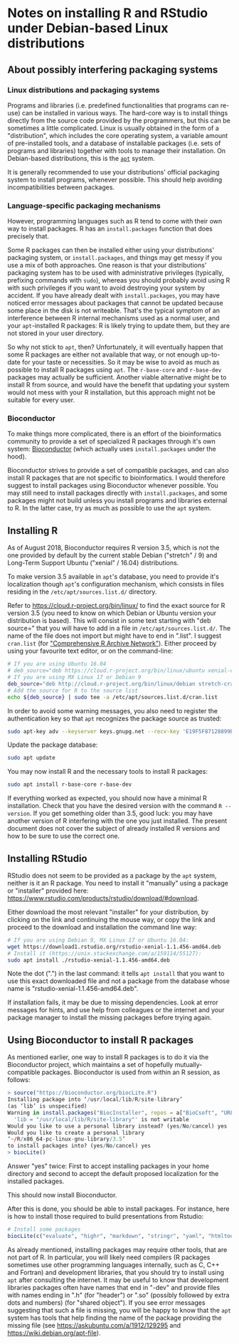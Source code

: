 Notes on installing R and RStudio under Debian-based Linux distributions
========================================================================


About possibly interfering packaging systems
--------------------------------------------


### Linux distributions and packaging systems

Programs and libraries (i.e. predefined functionalities that programs can
re-use) can be installed in various ways. The hard-core way is to install
things directly from the source code provided by the programmers, but this can
be sometimes a little complicated. Linux is usually obtained in the form of a
"distribution", which includes the core operating system, a variable amount of
pre-installed tools, and a database of installable packages (i.e. sets of
programs and libraries) together with tools to manage their installation. On
Debian-based distributions, this is the
[`apt`](https://www.debian.org/doc/manuals/debian-reference/ch02.en.html)
system.

It is generally recommended to use your distributions' official packaging
system to install programs, whenever possible. This should help avoiding
incompatibilities between packages.


### Language-specific packaging mechanisms

However, programming languages such as R tend to come with their own way to
install packages. R has an `install.packages` function that does precisely
that.

Some R packages can then be installed either using your distributions'
packaging system, or `install.packages`, and things may get messy if you use a
mix of both approaches. One reason is that your distributions' packaging system
has to be used with administrative privileges (typically, prefixing commands
with `sudo`), whereas you should probably avoid using R with such privileges if
you want to avoid destroying your system by accident. If you have already dealt
with `install.packages`, you may have noticed error messages about packages
that cannot be updated because some place in the disk is not writeable. That's
the typical symptom of an interference between R internal mechanisms used as a
normal user, and your `apt`-installed R packages: R is likely trying to update
them, but they are not stored in your user directory.

So why not stick to `apt`, then? Unfortunately, it will eventually happen that
some R packages are either not available that way, or not enough up-to-date for
your taste or necessities. So it may be wise to avoid as much as possible to
install R packages using `apt`. The `r-base-core` and `r-base-dev` packages may
actually be sufficient. Another viable alternative might be to install R from
source, and would have the benefit that updating your system would not mess
with your R installation, but this approach might not be suitable for every
user.


### Bioconductor

To make things more complicated, there is an effort of the bioinformatics
community to provide a set of specialized R packages through it's own system:
[Bioconductor](https://www.bioconductor.org/install/#install-bioconductor-packages)
(which actually uses `install.packages` under the hood).

Bioconductor strives to provide a set of compatible packages, and can also
install R packages that are not specific to bioinformatics. I would therefore
suggest to install packages using Bioconductor whenever possible. You may still
need to install packages directly with `install.packages`, and some packages
might not build unless you install programs and libraries external to R. In the
latter case, try as much as possible to use the `apt` system.


Installing R
------------

As of August 2018, Bioconductor requires R version 3.5, which is not the one
provided by default by the current stable Debian ("stretch" / 9) and Long-Term
Support Ubuntu ("xenial" / 16.04) distributions.

To make version 3.5 available in `apt`'s database, you need to provide it's
localization though `apt`'s configuration mechanism, which consists in files
residing in the `/etc/apt/sources.list.d/` directory.

Refer to <https://cloud.r-project.org/bin/linux/> to find the exact source for
R version 3.5 (you need to know on which Debian or Ubuntu version your
distribution is based). This will consist in some text starting with "deb
source=" that you will have to add in a file in `/etc/apt/sources.list.d/`. The
name of the file does not import but might have to end in ".list". I suggest
`cran.list` (for ["Comprehensive R Archive
Network"](https://cran.r-project.org)). Either proceed by using your favourite
text editor, or on the command-line:
```bash
# If you are using Ubuntu 16.04
# deb_source="deb https://cloud.r-project.org/bin/linux/ubuntu xenial-cran35/"
# If you are using MX Linux 17 or Debian 9
deb_source="deb http://cloud.r-project.org/bin/linux/debian stretch-cran35/"
# Add the source for R to the source list
echo ${deb_source} | sudo tee -a /etc/apt/sources.list.d/cran.list
```

In order to avoid some warning messages, you also need to register the authentication key so that `apt` recognizes the package source as trusted:
```bash
sudo apt-key adv --keyserver keys.gnupg.net --recv-key 'E19F5F87128899B192B1A2C2AD5F960A256A04AF'
```

Update the package database:
```bash
sudo apt update
```

You may now install R and the necessary tools to install R packages:
```bash
sudo apt install r-base-core r-base-dev
```

If everything worked as expected, you should now have a minimal R installation.
Check that you have the desired version with the command `R --version`. If you
get something older than 3.5, good luck: you may have another version of R
interfering with the one you just installed. The present document does not
cover the subject of already installed R versions and how to be sure to use the
correct one.


Installing RStudio
------------------

RStudio does not seem to be provided as a package by the `apt` system, neither
is it an R package. You need to install it "manually" using a package or
"installer" provided here:
<https://www.rstudio.com/products/rstudio/download/#download>.

Either download the most relevant "installer" for your distribution, by
clicking on the link and continuing the mouse way, or copy the link and
proceed to the download and installation the command line way:

```bash
# If you are using Debian 9, MX Linux 17 or Ubuntu 16.04:
wget https://download1.rstudio.org/rstudio-xenial-1.1.456-amd64.deb
# Install it (https://unix.stackexchange.com/a/159114/55127):
sudo apt install ./rstudio-xenial-1.1.456-amd64.deb
```

Note the dot (".") in the last command: it tells `apt install` that you want to
use this exact downloaded file and not a package from the database whose name
is "rstudio-xenial-1.1.456-amd64.deb".

If installation fails, it may be due to missing dependencies. Look at error
messages for hints, and use help from colleagues or the internet and your
package manager to install the missing packages before trying again.


Using Bioconductor to install R packages
----------------------------------------

As mentioned earlier, one way to install R packages is to do it via the
Bioconductor project, which maintains a set of hopefully mutually-compatible
packages. Bioconductor is used from within an R session, as follows:
```r
> source("https://bioconductor.org/biocLite.R")
Installing package into ‘/usr/local/lib/R/site-library’
(as ‘lib’ is unspecified)
Warning in install.packages("BiocInstaller", repos = a["BioCsoft", "URL"]) :
  'lib = "/usr/local/lib/R/site-library"' is not writable
Would you like to use a personal library instead? (yes/No/cancel) yes
Would you like to create a personal library
‘~/R/x86_64-pc-linux-gnu-library/3.5’
to install packages into? (yes/No/cancel) yes
> biocLite()
```

Answer "yes" twice: First to accept installing packages in your home directory
and second to accept the default proposed localization for the installed
packages.

This should now install Bioconductor.

After this is done, you should be able to install packages. For instance,
here is how to install those required to build presentations from Rstudio:

```r
# Install some packages
biocLite(c("evaluate", "highr", "markdown", "stringr", "yaml", "htmltools", "caTools", "bitops", "knitr", "jsonlite", "base64enc", "rprojroot", "rmarkdown"))
```

As already mentioned, installing packages may require other tools, that are not
part of R. In particular, you will likely need compilers (R packages sometimes
use other programming languages internally, such as C, C++ and Fortran) and
development libraries, that you should try to install using `apt` after
consulting the internet. It may be useful to know that development libraries
packages often have names that end in "-dev" and provide files with names
ending in ".h" (for "header") or ".so" (possibly followed by extra dots and
numbers) (for "shared object"). If you see error messages suggesting that such
a file is missing, you will be happy to know that the `apt` system has tools
that help finding the name of the package providing the missing file (see
<https://askubuntu.com/a/1912/129295> and <https://wiki.debian.org/apt-file>).

